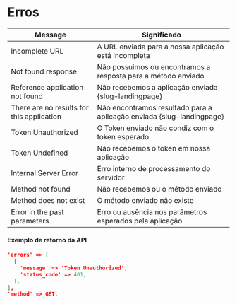 # Erros

Message | Significado
---------|----------
 Incomplete URL | A URL enviada para a nossa aplicação está incompleta
 Not found response | Não possuimos ou encontramos a resposta para a método enviado 
 Reference application not found | Não recebemos a aplicação enviada {slug-landingpage}
 There are no results for this application | Não encontramos resultado para a aplicação enviada {slug-landingpage}
 Token Unauthorized | O Token enviado não condiz com o token esperado
 Token Undefined | Não recebemos o token em nossa aplicação
 Internal Server Error | Erro interno de processamento do servidor
 Method not found | Não recebemos ou o método enviado
 Method does not exist | O método enviado não existe
 Error in the past parameters | Erro ou ausência nos parâmetros esperados pela aplicação

#### Exemplo de retorno da API

```json
'errors' => [
  [
    'message' => 'Token Unauthorized',
    'status_code' => 401,
  ],
],
'method' => GET,
```
